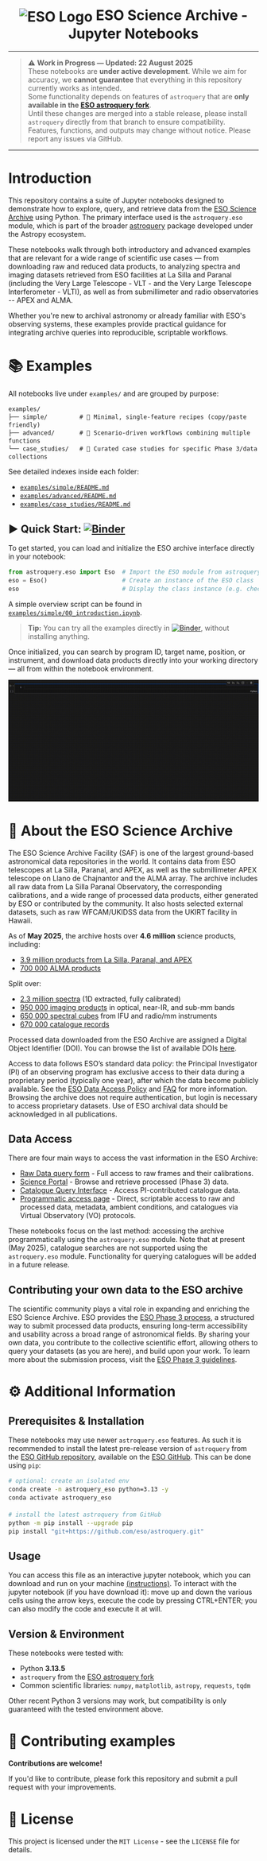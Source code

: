 <h1 style="text-align: center;">
  <img src="http://archive.eso.org/i/esologo.png" alt="ESO Logo" width="50" style="vertical-align: middle;">
  ESO Science Archive - Jupyter Notebooks
</h1>

---

> ⚠️ **Work in Progress — Updated: 22 August 2025**  
> These notebooks are **under active development**. While we aim for accuracy, we **cannot guarantee** that everything in this repository currently works as intended.  
> Some functionality depends on features of `astroquery` that are **only available in the [ESO astroquery fork](https://github.com/eso/astroquery.git)**.  
> Until these changes are merged into a stable release, please install `astroquery` directly from that branch to ensure compatibility.  
> Features, functions, and outputs may change without notice. Please report any issues via GitHub.

---

# **Introduction**

This repository contains a suite of Jupyter notebooks designed to demonstrate how to explore, query, and retrieve data from the [ESO Science Archive](https://archive.eso.org/cms.html) using Python. The primary interface used is the `astroquery.eso` module, which is part of the broader [astroquery](https://astroquery.readthedocs.io/en/latest/) package developed under the Astropy ecosystem.

These notebooks walk through both introductory and advanced examples that are relevant for a wide range of scientific use cases — from downloading raw and reduced data products, to analyzing spectra and imaging datasets retrieved from ESO facilities at La Silla and Paranal (including the Very Large Telescope - VLT - and the Very Large Telescope Interferometer - VLTI), as well as from submillimeter and radio observatories -- APEX and ALMA.

Whether you're new to archival astronomy or already familiar with ESO's observing systems, these examples provide practical guidance for integrating archive queries into reproducible, scriptable workflows.

# 📚 Examples

All notebooks live under `examples/` and are grouped by purpose:

```text
examples/
├── simple/         # 🌱 Minimal, single‑feature recipes (copy/paste friendly)
├── advanced/       # 🚀 Scenario‑driven workflows combining multiple functions
└── case_studies/   # 🌌 Curated case studies for specific Phase 3/data collections
```

See detailed indexes inside each folder:

- [`examples/simple/README.md`](examples/simple/README.md)
- [`examples/advanced/README.md`](examples/advanced/README.md)
- [`examples/case_studies/README.md`](examples/case_studies/README.md)

## ▶️ Quick Start: [![Binder](https://mybinder.org/badge_logo.svg)](https://mybinder.org/v2/git/https%3A%2F%2Fgithub.com%2Feso%2Fastroquery_examples/main?urlpath=%2Fdoc%2Ftree%2FESO_Introduction.ipynb)

To get started, you can load and initialize the ESO archive interface directly in your notebook:

```python
from astroquery.eso import Eso  # Import the ESO module from astroquery
eso = Eso()                     # Create an instance of the ESO class
eso                             # Display the class instance (e.g. check login status, default settings)
```

A simple overview script can be found in [`examples/simple/00_introduction.ipynb`](examples/simple/00_introduction.ipynb).

> **Tip:** You can try all the examples directly in [![Binder](https://mybinder.org/badge_logo.svg)](https://mybinder.org/v2/git/https%3A%2F%2Fgithub.com%2Feso%2Fastroquery_examples/main?urlpath=%2Fdoc%2Ftree%2FESO_Introduction.ipynb), without installing anything.

Once initialized, you can search by program ID, target name, position, or instrument, and download data products directly into your working directory — all from within the notebook environment.


![ipyaladin example](assets/overview.gif)

# 🔭 **About the ESO Science Archive**

The ESO Science Archive Facility (SAF) is one of the largest ground-based astronomical data repositories in the world. It contains data from ESO telescopes at La Silla, Paranal, and APEX, as well as the submillimeter APEX telescope on Llano de Chajnantor and the ALMA array. The archive includes all raw data from La Silla Paranal Observatory, the corresponding calibrations, and a wide range of processed data products, either generated by ESO or contributed by the community. It also hosts selected external datasets, such as raw WFCAM/UKIDSS data from the UKIRT facility in Hawaii.

As of **May 2025**, the archive hosts over **4.6 million** science products, including:

- [3.9 million products from La Silla, Paranal, and APEX ](https://archive.eso.org/scienceportal/home?observatory=%22La%20Silla%20Paranal%20APEX%22) 
- [700 000 ALMA products](https://archive.eso.org/scienceportal/home?observatory=ALMA)  

Split over:
- [2.3 million spectra](https://archive.eso.org/scienceportal/home?dp_type=SPECTRUM) (1D extracted, fully calibrated)  
- [950 000 imaging products](https://archive.eso.org/scienceportal/home?dp_type=IMAGE) in optical, near-IR, and sub-mm bands  
- [650 000 spectral cubes](https://archive.eso.org/scienceportal/home?dp_type=CUBE) from IFU and radio/mm instruments  
- [670 000 catalogue records](https://archive.eso.org/scienceportal/home?dp_type=CATALOG)

Processed data downloaded from the ESO Archive are assigned a Digital Object Identifier (DOI). You can browse the list of available DOIs [here](https://archive.eso.org/wdb/wdb/doi/collections/query).

Access to data follows ESO’s standard data policy: the Principal Investigator (PI) of an observing program has exclusive access to their data during a proprietary period (typically one year), after which the data become publicly available. See the [ESO Data Access Policy](https://archive.eso.org/cms/eso-data-access-policy.html) and [FAQ](https://archive.eso.org/cms/faq.html?q=proprietary) for more information. Browsing the archive does not require authentication, but login is necessary to access proprietary datasets. Use of ESO archival data should be acknowledged in all publications.

## **Data Access**

There are four main ways to access the vast information in the ESO Archive:

- [Raw Data query form](http://archive.eso.org/eso/eso_archive_main.html) - Full access to raw frames and their calibrations.
- [Science Portal](http://archive.eso.org/scienceportal/home) - Browse and retrieve processed (Phase 3) data.
- [Catalogue Query Interface](https://www.eso.org/qi/) - Access PI-contributed catalogue data.
- [Programmatic access page](http://archive.eso.org/programmatic/) - Direct, scriptable access to raw and processed data, metadata, ambient conditions, and catalogues via Virtual Observatory (VO) protocols.

These notebooks focus on the last method: accessing the archive programmatically using the `astroquery.eso` module. Note that at present (May 2025), catalogue searches are not supported using the `astroquery.eso` module. Functionality for querying catalogues will be added in a future release.

## **Contributing your own data to the ESO archive**

The scientific community plays a vital role in expanding and enriching the ESO Science Archive. ESO provides the [ESO Phase 3 process](https://www.eso.org/sci/observing/phase3.html), a structured way to submit processed data products, ensuring long-term accessibility and usability across a broad range of astronomical fields. By sharing your own data, you contribute to the collective scientific effort, allowing others to query your datasets (as you are here), and build upon your work. To learn more about the submission process, visit the [ESO Phase 3 guidelines](https://www.eso.org/sci/observing/phase3.html).

# ⚙️ **Additional Information**

## Prerequisites & Installation

These notebooks may use newer `astroquery.eso` features. As such it is recommended to install the latest pre-release version of `astroquery` from the [ESO GitHub repository](https://github.com/eso/astroquery), available on the [ESO GitHub](https://github.com/eso). This can be done using `pip`:

```bash
# optional: create an isolated env
conda create -n astroquery_eso python=3.13 -y
conda activate astroquery_eso

# install the latest astroquery from GitHub
python -m pip install --upgrade pip
pip install "git+https://github.com/eso/astroquery.git"
``` 

## **Usage**  
You can access this file as an interactive jupyter notebook, which you can download and run on your machine [(instructions)](https://jupyter.org/install). To interact with the jupyter notebook (if you have download it): move up and down the various cells using the arrow keys, execute the code by pressing CTRL+ENTER; you can also modify the code and execute it at will.

## **Version & Environment**

These notebooks were tested with:

- Python **3.13.5**
- `astroquery` from the [ESO astroquery fork](https://github.com/eso/astroquery.git)
- Common scientific libraries: `numpy`, `matplotlib`, `astropy`, `requests`, `tqdm`

Other recent Python 3 versions may work, but compatibility is only guaranteed with the tested environment above.

# 🤝 Contributing examples
**Contributions are welcome!** 

If you'd like to contribute, please fork this repository and submit a pull request with your improvements.

# 📜 License
This project is licensed under the ``MIT License`` - see the ``LICENSE`` file for details.
